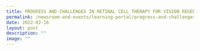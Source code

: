 ```yaml
---
title: PROGRESS AND CHALLENGES IN RETINAL CELL THERAPY FOR VISION REGENERATION
permalink: /newsroom-and-events/learning-portal/progress-and-challenges-in-retinal-cell-therapy-for-vision/
date: 2022-02-16
layout: post
description: ""
image: ""
---
```

